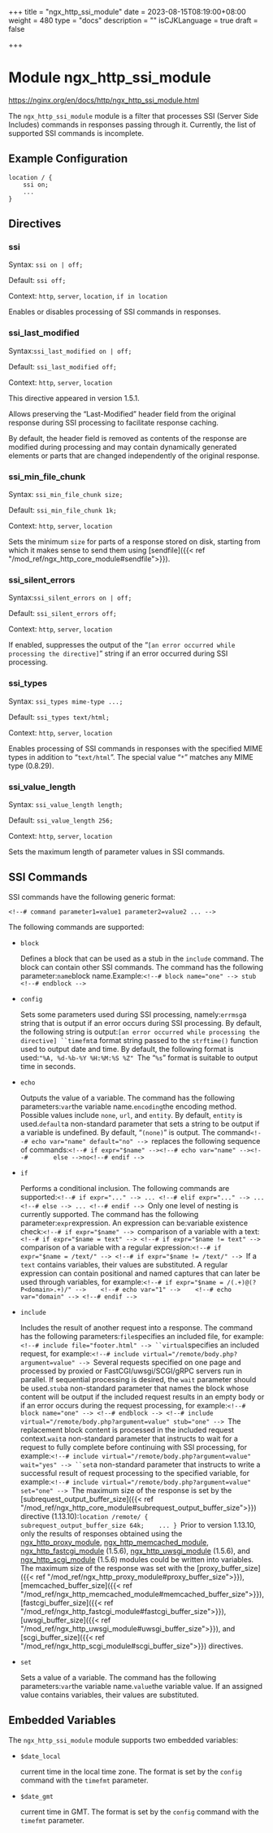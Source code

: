 +++
title = "ngx_http_ssi_module"
date = 2023-08-15T08:19:00+08:00
weight = 480
type = "docs"
description = ""
isCJKLanguage = true
draft = false

+++

# Module ngx_http_ssi_module

https://nginx.org/en/docs/http/ngx_http_ssi_module.html



The `ngx_http_ssi_module` module is a filter that processes SSI (Server Side Includes) commands in responses passing through it. Currently, the list of supported SSI commands is incomplete.



## Example Configuration



```
location / {
    ssi on;
    ...
}
```





## Directives



### ssi

  Syntax:  `ssi on | off;`

  Default: `ssi off;`

  Context: `http`, `server`, `location`, `if in location`


Enables or disables processing of SSI commands in responses.



### ssi_last_modified

  Syntax:`ssi_last_modified on | off;`

  Default: `ssi_last_modified off;`

  Context: `http`, `server`, `location`


This directive appeared in version 1.5.1.

Allows preserving the “Last-Modified” header field from the original response during SSI processing to facilitate response caching.

By default, the header field is removed as contents of the response are modified during processing and may contain dynamically generated elements or parts that are changed independently of the original response.



### ssi_min_file_chunk

  Syntax:  `ssi_min_file_chunk size;`

  Default: `ssi_min_file_chunk 1k;`

  Context: `http`, `server`, `location`


Sets the minimum `size` for parts of a response stored on disk, starting from which it makes sense to send them using [sendfile]({{< ref "/mod_ref/ngx_http_core_module#sendfile">}}).



### ssi_silent_errors

  Syntax:`ssi_silent_errors on | off;`

  Default: `ssi_silent_errors off;`

  Context: `http`, `server`, `location`


If enabled, suppresses the output of the “`[an error occurred while processing the directive]`” string if an error occurred during SSI processing.



### ssi_types

  Syntax:  `ssi_types mime-type ...;`

  Default: `ssi_types text/html;`

  Context: `http`, `server`, `location`


Enables processing of SSI commands in responses with the specified MIME types in addition to “`text/html`”. The special value “`*`” matches any MIME type (0.8.29).



### ssi_value_length

  Syntax:  `ssi_value_length length;`

  Default: `ssi_value_length 256;`

  Context: `http`, `server`, `location`


Sets the maximum length of parameter values in SSI commands.



## SSI Commands

SSI commands have the following generic format:

```
<!--# command parameter1=value1 parameter2=value2 ... -->
```



The following commands are supported:

- `block`

  Defines a block that can be used as a stub in the `include` command. The block can contain other SSI commands. The command has the following parameter:`name`block name.Example:`<!--# block name="one" --> stub <!--# endblock --> `

- `config`

  Sets some parameters used during SSI processing, namely:`errmsg`a string that is output if an error occurs during SSI processing. By default, the following string is output:`[an error occurred while processing the directive] ``timefmt`a format string passed to the `strftime()` function used to output date and time. By default, the following format is used:`"%A, %d-%b-%Y %H:%M:%S %Z" `The “`%s`” format is suitable to output time in seconds.

- `echo`

  Outputs the value of a variable. The command has the following parameters:`var`the variable name.`encoding`the encoding method. Possible values include `none`, `url`, and `entity`. By default, `entity` is used.`default`a non-standard parameter that sets a string to be output if a variable is undefined. By default, “`(none)`” is output. The command`<!--# echo var="name" default="no" --> `replaces the following sequence of commands:`<!--# if expr="$name" --><!--# echo var="name" --><!--#       else -->no<!--# endif --> `

- `if`

  Performs a conditional inclusion. The following commands are supported:`<!--# if expr="..." --> ... <!--# elif expr="..." --> ... <!--# else --> ... <!--# endif --> `Only one level of nesting is currently supported. The command has the following parameter:`expr`expression. An expression can be:variable existence check:`<!--# if expr="$name" --> `comparison of a variable with a text:`<!--# if expr="$name = text" --> <!--# if expr="$name != text" --> `comparison of a variable with a regular expression:`<!--# if expr="$name = /text/" --> <!--# if expr="$name != /text/" --> `If a `text` contains variables, their values are substituted. A regular expression can contain positional and named captures that can later be used through variables, for example:`<!--# if expr="$name = /(.+)@(?P<domain>.+)/" -->    <!--# echo var="1" -->    <!--# echo var="domain" --> <!--# endif --> `

- `include`

  Includes the result of another request into a response. The command has the following parameters:`file`specifies an included file, for example:`<!--# include file="footer.html" --> ``virtual`specifies an included request, for example:`<!--# include virtual="/remote/body.php?argument=value" --> `Several requests specified on one page and processed by proxied or FastCGI/uwsgi/SCGI/gRPC servers run in parallel. If sequential processing is desired, the `wait` parameter should be used.`stub`a non-standard parameter that names the block whose content will be output if the included request results in an empty body or if an error occurs during the request processing, for example:`<!--# block name="one" --> <!--# endblock --> <!--# include virtual="/remote/body.php?argument=value" stub="one" --> `The replacement block content is processed in the included request context.`wait`a non-standard parameter that instructs to wait for a request to fully complete before continuing with SSI processing, for example:`<!--# include virtual="/remote/body.php?argument=value" wait="yes" --> ``set`a non-standard parameter that instructs to write a successful result of request processing to the specified variable, for example:`<!--# include virtual="/remote/body.php?argument=value" set="one" --> `The maximum size of the response is set by the [subrequest_output_buffer_size]({{< ref "/mod_ref/ngx_http_core_module#subrequest_output_buffer_size">}}) directive (1.13.10):`location /remote/ {    subrequest_output_buffer_size 64k;    ... } `Prior to version 1.13.10, only the results of responses obtained using the [ngx_http_proxy_module](../ngx_http_proxy_module), [ngx_http_memcached_module](../ngx_http_memcached_module), [ngx_http_fastcgi_module](../ngx_http_fastcgi_module) (1.5.6), [ngx_http_uwsgi_module](../ngx_http_uwsgi_module) (1.5.6), and [ngx_http_scgi_module](../ngx_http_scgi_module) (1.5.6) modules could be written into variables. The maximum size of the response was set with the [proxy_buffer_size]({{< ref "/mod_ref/ngx_http_proxy_module#proxy_buffer_size">}}), [memcached_buffer_size]({{< ref "/mod_ref/ngx_http_memcached_module#memcached_buffer_size">}}), [fastcgi_buffer_size]({{< ref "/mod_ref/ngx_http_fastcgi_module#fastcgi_buffer_size">}}), [uwsgi_buffer_size]({{< ref "/mod_ref/ngx_http_uwsgi_module#uwsgi_buffer_size">}}), and [scgi_buffer_size]({{< ref "/mod_ref/ngx_http_scgi_module#scgi_buffer_size">}}) directives.

- `set`

  Sets a value of a variable. The command has the following parameters:`var`the variable name.`value`the variable value. If an assigned value contains variables, their values are substituted.





## Embedded Variables

The `ngx_http_ssi_module` module supports two embedded variables:

- `$date_local`

  current time in the local time zone. The format is set by the `config` command with the `timefmt` parameter.

- `$date_gmt`

  current time in GMT. The format is set by the `config` command with the `timefmt` parameter.